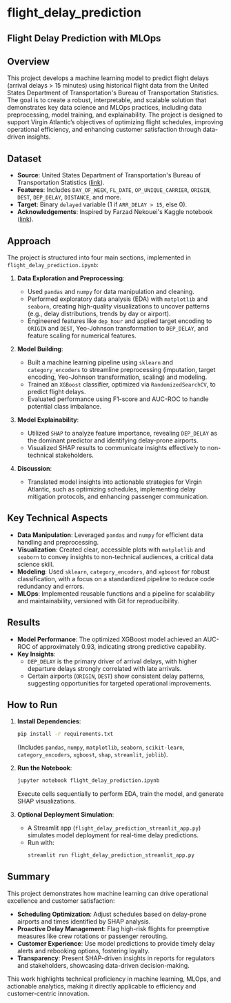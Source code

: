 # flight_delay_prediction
## Flight Delay Prediction with MLOps

## Overview
This project develops a machine learning model to predict flight delays (arrival delays > 15 minutes) using historical flight data from the United States Department of Transportation's Bureau of Transportation Statistics. The goal is to create a robust, interpretable, and scalable solution that demonstrates key data science and MLOps practices, including data preprocessing, model training, and explainability. The project is designed to support Virgin Atlantic’s objectives of optimizing flight schedules, improving operational efficiency, and enhancing customer satisfaction through data-driven insights.

## Dataset
- **Source**: United States Department of Transportation's Bureau of Transportation Statistics ([link](https://www.transtats.bts.gov/DL_SelectFields.aspx?gnoyr_VQ=FGJ&QO_fu146_anzr=b0-gvzr)).
- **Features**: Includes `DAY_OF_WEEK`, `FL_DATE`, `OP_UNIQUE_CARRIER`, `ORIGIN`, `DEST`, `DEP_DELAY`, `DISTANCE`, and more.
- **Target**: Binary `delayed` variable (1 if `ARR_DELAY > 15`, else 0).
- **Acknowledgements**: Inspired by Farzad Nekouei's Kaggle notebook ([link](https://www.kaggle.com/code/farzadnekouei/flight-data-eda-to-preprocessing)).

## Approach
The project is structured into four main sections, implemented in `flight_delay_prediction.ipynb`:

1. **Data Exploration and Preprocessing**:
   - Used `pandas` and `numpy` for data manipulation and cleaning.
   - Performed exploratory data analysis (EDA) with `matplotlib` and `seaborn`, creating high-quality visualizations to uncover patterns (e.g., delay distributions, trends by day or airport).
   - Engineered features like `dep_hour` and applied target encoding to `ORIGIN` and `DEST`, Yeo-Johnson transformation to `DEP_DELAY`, and feature scaling for numerical features.

2. **Model Building**:
   - Built a machine learning pipeline using `sklearn` and `category_encoders` to streamline preprocessing (imputation, target encoding, Yeo-Johnson transformation, scaling) and modeling.
   - Trained an `XGBoost` classifier, optimized via `RandomizedSearchCV`, to predict flight delays.
   - Evaluated performance using F1-score and AUC-ROC to handle potential class imbalance.

3. **Model Explainability**:
   - Utilized `SHAP` to analyze feature importance, revealing `DEP_DELAY` as the dominant predictor and identifying delay-prone airports.
   - Visualized SHAP results to communicate insights effectively to non-technical stakeholders.

4. **Discussion**:
   - Translated model insights into actionable strategies for Virgin Atlantic, such as optimizing schedules, implementing delay mitigation protocols, and enhancing passenger communication.

## Key Technical Aspects
- **Data Manipulation**: Leveraged `pandas` and `numpy` for efficient data handling and preprocessing.
- **Visualization**: Created clear, accessible plots with `matplotlib` and `seaborn` to convey insights to non-technical audiences, a critical data science skill.
- **Modeling**: Used `sklearn`, `category_encoders`, and `xgboost` for robust classification, with a focus on a standardized pipeline to reduce code redundancy and errors.
- **MLOps**: Implemented reusable functions and a pipeline for scalability and maintainability, versioned with Git for reproducibility.

## Results
- **Model Performance**: The optimized XGBoost model achieved an AUC-ROC of approximately 0.93, indicating strong predictive capability.
- **Key Insights**:
  - `DEP_DELAY` is the primary driver of arrival delays, with higher departure delays strongly correlated with late arrivals.
  - Certain airports (`ORIGIN`, `DEST`) show consistent delay patterns, suggesting opportunities for targeted operational improvements.

## How to Run
1. **Install Dependencies**:
   ```bash
   pip install -r requirements.txt
   ```
   (Includes `pandas`, `numpy`, `matplotlib`, `seaborn`, `scikit-learn`, `category_encoders`, `xgboost`, `shap`, `streamlit`, `joblib`).

2. **Run the Notebook**:
   ```bash
   jupyter notebook flight_delay_prediction.ipynb
   ```
   Execute cells sequentially to perform EDA, train the model, and generate SHAP visualizations.

3. **Optional Deployment Simulation**:
   - A Streamlit app (`flight_delay_prediction_streamlit_app.py`) simulates model deployment for real-time delay predictions.
   - Run with:
     ```bash
     streamlit run flight_delay_prediction_streamlit_app.py
     ```

## Summary
This project demonstrates how machine learning can drive operational excellence and customer satisfaction:
- **Scheduling Optimization**: Adjust schedules based on delay-prone airports and times identified by SHAP analysis.
- **Proactive Delay Management**: Flag high-risk flights for preemptive measures like crew rotations or passenger rerouting.
- **Customer Experience**: Use model predictions to provide timely delay alerts and rebooking options, fostering loyalty.
- **Transparency**: Present SHAP-driven insights in reports for regulators and stakeholders, showcasing data-driven decision-making.

This work highlights technical proficiency in machine learning, MLOps, and actionable analytics, making it directly applicable to efficiency and customer-centric innovation.
